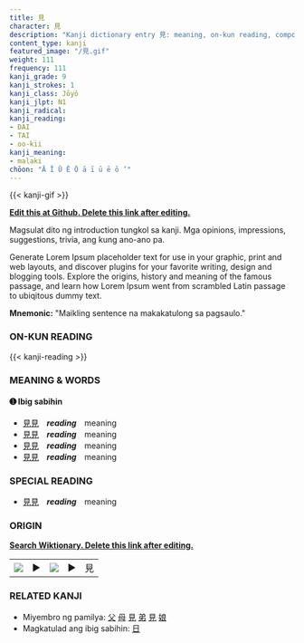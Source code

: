 ```yaml
---
title: 見
character: 見
description: "Kanji dictionary entry 見: meaning, on-kun reading, compounds, origin, related kanji"
content_type: kanji
featured_image: "/見.gif"
weight: 111
frequency: 111
kanji_grade: 9
kanji_strokes: 1
kanji_class: Jōyō
kanji_jlpt: N1
kanji_radical: 
kanji_reading: 
- DAI
- TAI
- oo-kii
kanji_meaning:
- malaki
chōon: "Ā Ī Ū Ē Ō ā ī ū ē ō ’"
---
```

[//]: # (Don't edit the line below. Kanji animated GIF code is automatically generated.)
{{< kanji-gif >}}

[//]: # (Edit below this line.)

**[Edit this at Github. Delete this link after editing.](https://github.com/tim0g/tim/tree/main/content/kanji/見/index.md)**

Magsulat dito ng introduction tungkol sa kanji. Mga opinions, impressions, suggestions, trivia, ang kung ano-ano pa.

Generate Lorem Ipsum placeholder text for use in your graphic, print and web layouts, and discover plugins for your favorite writing, design and blogging tools. Explore the origins, history and meaning of the famous passage, and learn how Lorem Ipsum went from scrambled Latin passage to ubiqitous dummy text.
 
**Mnemonic:** "Maikling sentence na makakatulong sa pagsaulo."

### ON-KUN READING

[//]: # (Don't edit the line below. ON-KUN READING code is automatically generated.)
{{< kanji-reading >}}

### MEANING & WORDS

#### ➊ **Ibig sabihin**
  - [見](../見)[見](../見)　***reading***　meaning
  - [見](../見)[見](../見)　***reading***　meaning
  - [見](../見)[見](../見)　***reading***　meaning
  - [見](../見)[見](../見)　***reading***　meaning

### SPECIAL READING
  - [見](../見)[見](../見)　***reading***　meaning

### ORIGIN

**[Search Wiktionary. Delete this link after editing.](https://wiktionary.org/wiki/見)**
<table class="kanji-table"><tr><td>
<img src="60px-見-bronze.svg.png">
</td><td>▶</td><td>
<img src="60px-見-oracle.svg.png">
</td><td>▶</td>
<td class="kanji-origin">見</td>
</tr></table>

### RELATED KANJI
- Miyembro ng pamilya: [父](../父) [母](../母) [見](../見) [弟](../弟) [見](../見) [娘](../娘)
- Magkatulad ang ibig sabihin: [日](../日)
